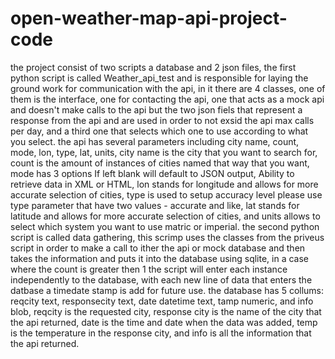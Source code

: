 # open-weather-map-api-project-code
the project consist of two scripts a database and 2 json files, the first python script is called Weather_api_test and is responsible for laying the ground work for communication with the api, in it there are 4 classes, one of them is the interface, one for contacting the api, one that acts as a mock api and doesn't make calls to the api but the two json fiels that represent a response from the api and are used in order to not exsid the api max calls per day, and a third one that selects which one to use according to what you select. 
the api has several parameters including city name, count, mode, lon, type, lat, units, city name is the city that you want to search for, count is the amount of instances of cities named that way that you want, mode has 3 options If left blank will default to JSON output, Ability to retrieve data in XML or HTML, lon stands for longitude and allows for more accurate selection of cities, type is used to setup accuracy level please use type parameter that have two values - accurate and like, lat stands for latitude and allows for more accurate selection of cities, and units allows to select which system you want to use matric or imperial.
the second python script is called data gathering, this scrimp uses the classes from the priveus script in order to make a call to ither the api or mock database and then takes the information and puts it into the database using sqlite, in a case where the count is greater then 1 the script will enter each instance independently to the database, with each new line of data that enters the datbase a timedate stamp is add for future use.
the database has 5 collums: reqcity text, responsecity text, date datetime text, tamp numeric, and info blob, reqcity is the requested city, response city is the name of the city that the api returned, date is the time and date when the data was added, temp is the temperature in the response city, and info is all the information that the api returned.
